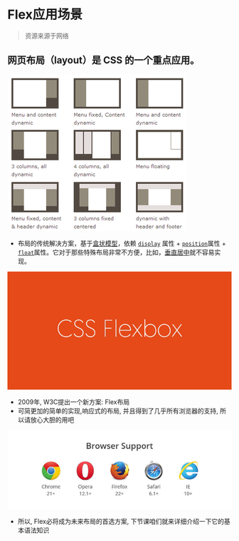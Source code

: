 # Flex应用场景

> 资源来源于网络


## 网页布局（layout）是 CSS 的一个重点应用。

![常见布局](./images/bg2015071001.gif)

* 布局的传统解决方案，基于[盒状模型](https://developer.mozilla.org/en-US/docs/Web/CSS/box_model)，依赖 [`display`](https://developer.mozilla.org/en-US/docs/Web/CSS/display) 属性 + [`position`](https://developer.mozilla.org/en-US/docs/Web/CSS/position)属性 + [`float`](https://developer.mozilla.org/en-US/docs/Web/CSS/float)属性。它对于那些特殊布局非常不方便，比如，[垂直居中](https://css-tricks.com/centering-css-complete-guide/)就不容易实现。

![Flex布局](./images/bg2015071002.png)

* 2009年, W3C提出一个新方案: Flex布局
* 可简更加的简单的实现,响应式的布局, 并且得到了几乎所有浏览器的支持, 所以请放心大胆的用吧

![垂直居中](./images/bg2015071003.jpg)

* 所以, Flex必将成为未来布局的首选方案, 下节课咱们就来详细介绍一下它的基本语法知识
